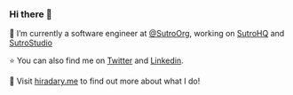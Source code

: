 ### Hi there 👋

🔭 I’m currently a software engineer at [@SutroOrg](https://github.com/SutroOrg), working on [SutroHQ](https://sutrohq.com) and [SutroStudio](https://withsutro.com)

⭐️ You can also find me on [Twitter](https://twitter.com/hiradary) and [Linkedin](https://linkedin.com/in/hiradarshadi).

👀 Visit [hiradary.me](https://hiradary.me) to find out more about what I do!

<!--
**hiradary/hiradary** is a ✨ _special_ ✨ repository because its `README.md` (this file) appears on your GitHub profile.

Here are some ideas to get you started:

- 🔭 I’m currently working on ...
- 🌱 I’m currently learning ...
- 👯 I’m looking to collaborate on ...
- 🤔 I’m looking for help with ...
- 💬 Ask me about ...
- 📫 How to reach me: ...
- 😄 Pronouns: ...
- ⚡ Fun fact: ...
-->
